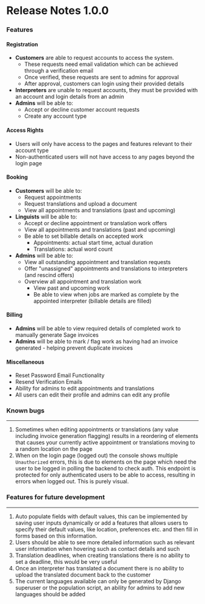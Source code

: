 # Release Notes 1.0.0
### Features
#### Registration​
- **Customers** are able to request accounts to access the system.
    - These requests need email validation which can be achieved through a verification email
    - Once verified, these requests are sent to admins for approval
    - After approval, customers can login using their provided details
- **Interpreters** are unable to request accounts, they must be provided with an account and login details from an admin
- **Admins** will be able to:
    - Accept or decline customer account requests
    - Create any account type

#### Access Rights
- Users will only have access to the pages and features relevant to their account type
- Non-authenticated users will not have access to any pages beyond the login page
#### Booking​
- **Customers** will be able to:
    - Request appointments
    - Request translations and upload a document
    - View all appointments and translations (past and upcoming)
- **Linguists** will be able to:​
    - Accept or decline appointment or translation work offers
    - View all appointments and translations (past and upcoming)
    - Be able to set billable details on accepted work
        - Appointments: actual start time, actual duration
        - Translations: actual word count
- **Admins** will be able to:
    - View all outstanding appointment and translation requests
    - Offer "unassigned" appointments and translations to interpreters (and rescind offers)
    - Overview all appointment and translation work
        - View past and upcoming work
        - Be able to view when jobs are marked as complete by the appointed interpreter (billable details are filled)

#### Billing​
- **Admins** will be able to view required details of completed work to manually generate Sage invoices
- **Admins** will be able to mark / flag work as having had an invoice generated - helping prevent duplicate invoices

#### Miscellaneous
 - Reset Password Email Functionality
 - Resend Verification Emails
 - Ability for admins to edit appointments and translations
- All users can edit their profile and admins can edit any profile

### Known bugs
---
1) Sometimes when editing appointments or translations (any value including invoice generation flagging) results in a reordering of elements that causes your currently active appointment or translations moving to a random location on the page
2) When on the login page (logged out) the console shows multiple `Unauthorized` errors, this is due to elements on the page which need the user to be logged in polling the backend to check auth. This endpoint is protected for only authenticated users to be able to access, resulting in errors when logged out. This is purely visual.

### Features for future development
---
1) Auto populate fields with default values, this can be implemented by saving user inputs dynamically or add a features that allows users to  specify their default values, like location, preferences etc. and then fill in forms based on this information.
2) Users should be able to see more detailed information such as relevant user information when hovering such as contact details and such
3) Translation deadlines, when creating translations there is no ability to set a deadline, this would be very useful
4) Once an interpreter has translated a document there is no ability to upload the translated document back to the customer
5) The current languages available can only be generated by Django superuser or the population script, an ability for admins to add new languages should be added